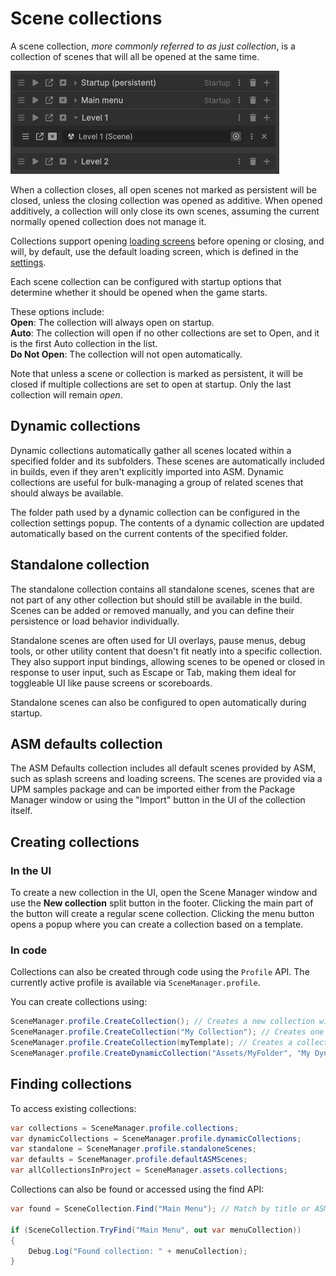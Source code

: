 # Scene collections

A scene collection, *more commonly referred to as just collection*, is a collection of scenes that will all be opened at the same time.

![](../image/scene-manager-window-collections.png)

When a collection closes, all open scenes not marked as persistent will be closed, unless the closing collection was opened as additive. When opened additively, a collection will only close its own scenes, assuming the current normally opened collection does not manage it.

Collections support opening [loading screens](Loading%20screens.md) before opening or closing, and will, by default, use the default loading screen, which is defined in the [settings](Scene%20manager%20window.md#scene-loading-page).

Each scene collection can be configured with startup options that determine whether it should be opened when the game starts. 

These options include:  
**Open**: The collection will always open on startup.  
**Auto**: The collection will open if no other collections are set to Open, and it is the first Auto collection in the list.  
**Do Not Open**: The collection will not open automatically.

Note that unless a scene or collection is marked as persistent, it will be closed if multiple collections are set to open at startup. Only the last collection will remain *open*.

## Dynamic collections

Dynamic collections automatically gather all scenes located within a specified folder and its subfolders. These scenes are automatically included in builds, even if they aren't explicitly imported into ASM. Dynamic collections are useful for bulk-managing a group of related scenes that should always be available.

The folder path used by a dynamic collection can be configured in the collection settings popup. The contents of a dynamic collection are updated automatically based on the current contents of the specified folder.

## Standalone collection

The standalone collection contains all standalone scenes, scenes that are not part of any other collection but should still be available in the build. Scenes can be added or removed manually, and you can define their persistence or load behavior individually.

Standalone scenes are often used for UI overlays, pause menus, debug tools, or other utility content that doesn't fit neatly into a specific collection. They also support input bindings, allowing scenes to be opened or closed in response to user input, such as Escape or Tab, making them ideal for toggleable UI like pause screens or scoreboards.

Standalone scenes can also be configured to open automatically during startup.

## ASM defaults collection

The ASM Defaults collection includes all default scenes provided by ASM, such as splash screens and loading screens. The scenes are provided via a UPM samples package and can be imported either from the Package Manager window or using the "Import" button in the UI of the collection itself.

## Creating collections

### In the UI

To create a new collection in the UI, open the Scene Manager window and use the **New collection** split button in the footer. Clicking the main part of the button will create a regular scene collection. Clicking the menu button opens a popup where you can create a collection based on a template.

### In code

Collections can also be created through code using the `Profile` API. The currently active profile is available via `SceneManager.profile`.

You can create collections using:
```csharp
SceneManager.profile.CreateCollection(); // Creates a new collection with the title 'New collection'
SceneManager.profile.CreateCollection("My Collection"); // Creates one with a specific title
SceneManager.profile.CreateCollection(myTemplate); // Creates a collection from a template
SceneManager.profile.CreateDynamicCollection("Assets/MyFolder", "My Dynamic Collection"); // Creates a dynamic collection
```

## Finding collections

To access existing collections:
```csharp
var collections = SceneManager.profile.collections;
var dynamicCollections = SceneManager.profile.dynamicCollections;
var standalone = SceneManager.profile.standaloneScenes;
var defaults = SceneManager.profile.defaultASMScenes;
var allCollectionsInProject = SceneManager.assets.collections;
```

Collections can also be found or accessed using the find API:
```csharp
var found = SceneCollection.Find("Main Menu"); // Match by title or ASM model ID (active profile by default)

if (SceneCollection.TryFind("Main Menu", out var menuCollection))
{
    Debug.Log("Found collection: " + menuCollection);
}
```
